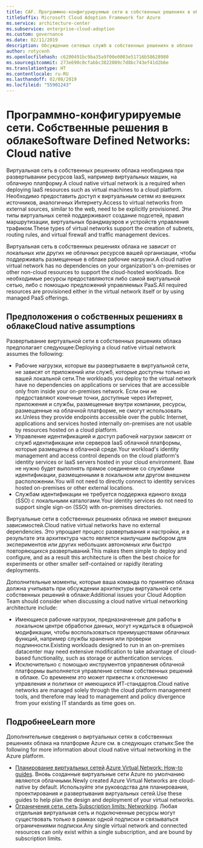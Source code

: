 ```yaml
---
title: CAF. Программно-конфигурируемые сети в собственных решениях в облаке
titleSuffix: Microsoft Cloud Adoption Framework for Azure
ms.service: architecture-center
ms.subservice: enterprise-cloud-adoption
ms.custom: governance
ms.date: 02/11/2019
description: Обсуждение сетевых служб в собственных решениях в облаке
author: rotycenh
ms.openlocfilehash: c6200491bc9ba35a9f00e0003e51716b58628980
ms.sourcegitcommit: 273e690c0cfabbc3822089c7d8bc743ef41d2b6e
ms.translationtype: HT
ms.contentlocale: ru-RU
ms.lasthandoff: 02/08/2019
ms.locfileid: "55901243"
---
```

# <a name="software-defined-networks-cloud-native"></a><span data-ttu-id="fc608-103">Программно-конфигурируемые сети. Собственные решения в облаке</span><span class="sxs-lookup"><span data-stu-id="fc608-103">Software Defined Networks: Cloud native</span></span>

<span data-ttu-id="fc608-104">Виртуальная сеть в собственных решениях облака необходима при развертывании ресурсов IaaS, например виртуальных машин, на облачную платформу.</span><span class="sxs-lookup"><span data-stu-id="fc608-104">A cloud native virtual network is a required when deploying IaaS resources such as virtual machines to a cloud platform.</span></span> <span data-ttu-id="fc608-105">Необходимо предоставить доступ к виртуальным сетям из внешних источников, аналогичных Интернету.</span><span class="sxs-lookup"><span data-stu-id="fc608-105">Access to virtual networks from external sources, similar to the web, need to be explicitly provisioned.</span></span> <span data-ttu-id="fc608-106">Эти типы виртуальных сетей поддерживают создание подсетей, правил маршрутизации, виртуальных брандмауэров и устройств управления трафиком.</span><span class="sxs-lookup"><span data-stu-id="fc608-106">These types of virtual networks support the creation of subnets, routing rules, and virtual firewall and traffic management devices.</span></span>

<span data-ttu-id="fc608-107">Виртуальная сеть в собственных решениях облака не зависит от локальных или других не облачных ресурсов вашей организации, чтобы поддерживать размещенные в облаке рабочие нагрузки.</span><span class="sxs-lookup"><span data-stu-id="fc608-107">A cloud native virtual network has no dependencies on your organization's on-premises or other non-cloud resources to support the cloud-hosted workloads.</span></span> <span data-ttu-id="fc608-108">Все необходимые ресурсы предоставляются либо самой виртуальной сетью, либо с помощью предложений управляемых PaaS.</span><span class="sxs-lookup"><span data-stu-id="fc608-108">All required resources are provisioned either in the virtual network itself or by using managed PaaS offerings.</span></span>

## <a name="cloud-native-assumptions"></a><span data-ttu-id="fc608-109">Предположения о собственных решениях в облаке</span><span class="sxs-lookup"><span data-stu-id="fc608-109">Cloud native assumptions</span></span>

<span data-ttu-id="fc608-110">Развертывание виртуальной сети в собственных решениях облака предполагает следующее:</span><span class="sxs-lookup"><span data-stu-id="fc608-110">Deploying a cloud native virtual network assumes the following:</span></span>

- <span data-ttu-id="fc608-111">Рабочие нагрузки, которые вы развертываете в виртуальной сети, не зависят от приложений или служб, которые доступны только из вашей локальной сети.</span><span class="sxs-lookup"><span data-stu-id="fc608-111">The workloads you deploy to the virtual network have no dependencies on applications or services that are accessible only from inside your on-premises network.</span></span> <span data-ttu-id="fc608-112">Если они не предоставляют конечные точки, доступные через Интернет, приложения и службы, размещенные внутри компании, ресурсы, размещенные на облачной платформе, не смогут использовать их.</span><span class="sxs-lookup"><span data-stu-id="fc608-112">Unless they provide endpoints accessible over the public Internet, applications and services hosted internally on-premises are not usable by resources hosted on a cloud platform.</span></span>
- <span data-ttu-id="fc608-113">Управление идентификацией и доступ рабочей нагрузки зависят от служб идентификации или серверов IaaS облачной платформы, которые размещены в облачной среде.</span><span class="sxs-lookup"><span data-stu-id="fc608-113">Your workload's identity management and access control depends on the cloud platform's identity services or IaaS servers hosted in your cloud environment.</span></span> <span data-ttu-id="fc608-114">Вам не нужно будет выполнять прямое соединение со службами идентификации, размещенными в локальном или другом внешнем расположении.</span><span class="sxs-lookup"><span data-stu-id="fc608-114">You will not need to directly connect to identity services hosted on-premises or other external locations.</span></span>
- <span data-ttu-id="fc608-115">Службам идентификации не требуется поддержка единого входа (SSO) с локальными каталогами.</span><span class="sxs-lookup"><span data-stu-id="fc608-115">Your identity services do not need to support single sign-on (SSO) with on-premises directories.</span></span>

<span data-ttu-id="fc608-116">Виртуальные сети в собственных решениях облака не имеют внешних зависимостей.</span><span class="sxs-lookup"><span data-stu-id="fc608-116">Cloud native virtual networks have no external dependencies.</span></span> <span data-ttu-id="fc608-117">Это упрощает процесс развертывания и настройки, и в результате эта архитектура часто является наилучшим выбором для экспериментов или других небольших автономных или быстро повторяющихся развертываний.</span><span class="sxs-lookup"><span data-stu-id="fc608-117">This makes them simple to deploy and configure, and as a result this architecture is often the best choice for experiments or other smaller self-contained or rapidly iterating deployments.</span></span>

<span data-ttu-id="fc608-118">Дополнительные моменты, которые ваша команда по принятию облака должна учитывать при обсуждении архитектуры виртуальной сети собственных решений в облаке:</span><span class="sxs-lookup"><span data-stu-id="fc608-118">Additional issues your Cloud Adoption Team should consider when discussing a cloud native virtual networking architecture include:</span></span>

- <span data-ttu-id="fc608-119">Имеющиеся рабочие нагрузки, предназначенные для работы в локальном центре обработки данных, могут нуждаться в обширной модификации, чтобы воспользоваться преимуществами облачных функций, например службы хранения или проверки подлинности.</span><span class="sxs-lookup"><span data-stu-id="fc608-119">Existing workloads designed to run in an on-premises datacenter may need extensive modification to take advantage of cloud-based functionality, such as storage or authentication services.</span></span>
- <span data-ttu-id="fc608-120">Исключительно с помощью инструментов управления облачной платформы выполняется управление сетями собственных решений в облаке. Со временем это может привести к отклонению управления и политики от имеющихся ИТ-стандартов.</span><span class="sxs-lookup"><span data-stu-id="fc608-120">Cloud native networks are managed solely through the cloud platform management tools, and therefore may lead to management and policy divergence from your existing IT standards as time goes on.</span></span>

## <a name="learn-more"></a><span data-ttu-id="fc608-121">Подробнее</span><span class="sxs-lookup"><span data-stu-id="fc608-121">Learn more</span></span>

<span data-ttu-id="fc608-122">Дополнительные сведения о виртуальных сетях в собственных решениях облака на платформе Azure см. в следующих статьях:</span><span class="sxs-lookup"><span data-stu-id="fc608-122">See the following for more information about cloud native virtual networking in the Azure platform.</span></span>

- <span data-ttu-id="fc608-123">[Планирование виртуальных сетей](/azure/virtual-network/virtual-network-vnet-plan-design-arm).</span><span class="sxs-lookup"><span data-stu-id="fc608-123">[Azure Virtual Network: How-to guides](/azure/virtual-network/virtual-network-vnet-plan-design-arm).</span></span> <span data-ttu-id="fc608-124">Вновь созданные виртуальные сети Azure по умолчанию являются облачными.</span><span class="sxs-lookup"><span data-stu-id="fc608-124">Newly created Azure Virtual Networks are cloud-native by default.</span></span> <span data-ttu-id="fc608-125">Используйте эти руководства для планирования, проектирования и развертывания виртуальных сетей.</span><span class="sxs-lookup"><span data-stu-id="fc608-125">Use these guides to help plan the design and deployment of your virtual networks.</span></span>
- <span data-ttu-id="fc608-126">[Ограничения сети. сеть](/azure/azure-subscription-service-limits?toc=%2fazure%2fvirtual-network%2ftoc.json#networking-limits).</span><span class="sxs-lookup"><span data-stu-id="fc608-126">[Subscription limits: Networking](/azure/azure-subscription-service-limits?toc=%2fazure%2fvirtual-network%2ftoc.json#networking-limits).</span></span> <span data-ttu-id="fc608-127">Любая отдельная виртуальная сеть и подключенные ресурсы могут существовать только в рамках одной подписки и связываться ограничениями подписки.</span><span class="sxs-lookup"><span data-stu-id="fc608-127">Any single virtual network and connected resources can only exist within a single subscription, and are bound by subscription limits.</span></span>
